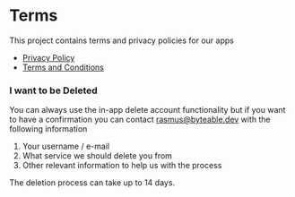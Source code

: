 # Terms
This project contains terms and privacy policies for our apps

* [Privacy Policy](privacy-policy.md)
* [Terms and Conditions](terms-and-conditions.md)

### I want to be Deleted

You can always use the in-app delete account functionality but if you want to have a confirmation you can contact rasmus@byteable.dev with the following information

1. Your username / e-mail
2. What service we should delete you from
3. Other relevant information to help us with the process

The deletion process can take up to 14 days.
